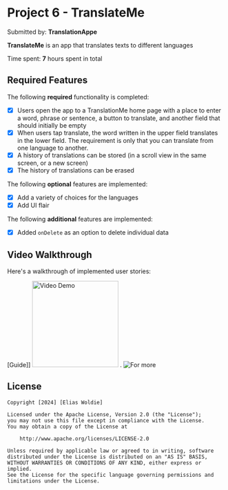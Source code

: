 # Project 6 - **TranslateMe**

Submitted by: **TranslationAppe**

**TranslateMe** is an app that translates texts to different languages

Time spent: **7** hours spent in total

## Required Features

The following **required** functionality is completed:

- [x] Users open the app to a TranslationMe home page with a place to enter a word, phrase or sentence, a button to translate, and another field that should initially be empty
- [x] When users tap translate, the word written in the upper field translates in the lower field. The requirement is only that you can translate from one language to another.
- [x] A history of translations can be stored (in a scroll view in the same screen, or a new screen)
- [x] The history of translations can be erased
 
The following **optional** features are implemented:

- [x] Add a variety of choices for the languages
- [x] Add UI flair

The following **additional** features are implemented:

- [x] Added ```onDelete``` as an option to delete individual data

## Video Walkthrough

Here's a walkthrough of implemented user stories:


[Guide]] <img src='https://github.com/Elias0127/TranslationApp/assets/86494198/ac7e59bf-0cca-4d60-bb09-6ef41f57ecb4' title='Video Demo' width='200' alt='Video Demo' /> .
![For more](https://jmp.sh/GczDUEIp)


## License

    Copyright [2024] [Elias Woldie]

    Licensed under the Apache License, Version 2.0 (the "License");
    you may not use this file except in compliance with the License.
    You may obtain a copy of the License at

        http://www.apache.org/licenses/LICENSE-2.0

    Unless required by applicable law or agreed to in writing, software
    distributed under the License is distributed on an "AS IS" BASIS,
    WITHOUT WARRANTIES OR CONDITIONS OF ANY KIND, either express or implied.
    See the License for the specific language governing permissions and
    limitations under the License.
